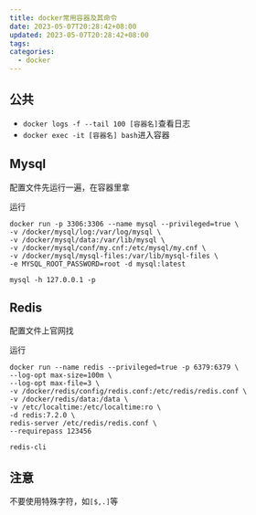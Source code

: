 ```yaml
---
title: docker常用容器及其命令
date: 2023-05-07T20:28:42+08:00
updated: 2023-05-07T20:28:42+08:00
tags:
categories:
  - docker
---
```


## 公共

- `docker logs -f --tail 100 [容器名]`查看日志
- `docker exec -it [容器名] bash`进入容器

## Mysql

配置文件先运行一遍，在容器里拿

运行

```shell
docker run -p 3306:3306 --name mysql --privileged=true \
-v /docker/mysql/log:/var/log/mysql \
-v /docker/mysql/data:/var/lib/mysql \
-v /docker/mysql/conf/my.cnf:/etc/mysql/my.cnf \
-v /docker/mysql/mysql-files:/var/lib/mysql-files \
-e MYSQL_ROOT_PASSWORD=root -d mysql:latest
```

`mysql -h 127.0.0.1 -p`

## Redis

配置文件上官网找

运行

```shell
docker run --name redis --privileged=true -p 6379:6379 \
--log-opt max-size=100m \
--log-opt max-file=3 \
-v /docker/redis/config/redis.conf:/etc/redis/redis.conf \
-v /docker/redis/data:/data \
-v /etc/localtime:/etc/localtime:ro \
-d redis:7.2.0 \
redis-server /etc/redis/redis.conf \
--requirepass 123456
```

`redis-cli`

## 注意

不要使用特殊字符，如`[$,.]`等
